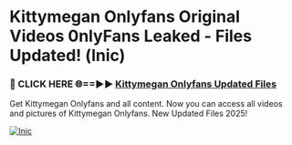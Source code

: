 # Kittymegan Onlyfans Original Videos 0nlyFans Leaked - Files Updated! (lnic)

<h3>🔴 CLICK HERE 🌐==►► <a href="https://tinyurl.com/ehrbuxhb" rel="nofollow">Kittymegan Onlyfans Updated Files</a></h3>

Get Kittymegan Onlyfans and all content. Now you can access all videos and pictures of Kittymegan Onlyfans. New Updated Files 2025!

[![lnic](https://i.imgur.com/lVYEuWS.gif)](https://tinyurl.com/ehrbuxhb)
